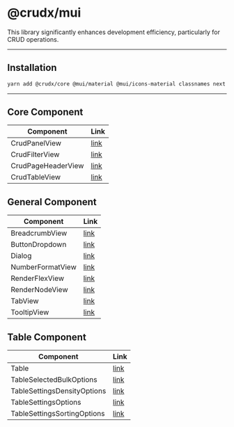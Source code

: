 # @crudx/mui

This library significantly enhances development efficiency, particularly for CRUD operations.

---

## Installation

```bash
yarn add @crudx/core @mui/material @mui/icons-material classnames next react react-hot-toast
```

---

## Core Component

| Component          | Link                                             |
| ------------------ | ------------------------------------------------ |
| CrudPanelView      | [link](./src/views/CrudPanelView/README.md)      |
| CrudFilterView     | [link](./src/views/CrudFilterView/README.md)     |
| CrudPageHeaderView | [link](./src/views/CrudPageHeaderView/README.md) |
| CrudTableView      | [link](./src/views/CrudTableView/README.md)      |

## General Component

| Component        | Link                                           |
| ---------------- | ---------------------------------------------- |
| BreadcrumbView   | [link](./src/views/BreadcrumbView/README.md)   |
| ButtonDropdown   | [link](./src/views/ButtonDropdown/README.md)   |
| Dialog           | [link](./src/views/Dialog/README.md)           |
| NumberFormatView | [link](./src/views/NumberFormatView/README.md) |
| RenderFlexView   | [link](./src/views/RenderFlexView/README.md)   |
| RenderNodeView   | [link](./src/views/RenderNodeView/README.md)   |
| TabView          | [link](./src/views/TabView/README.md)          |
| TooltipView      | [link](./src/views/TooltipView/README.md)      |

## Table Component

| Component                   | Link                                                      |
| --------------------------- | --------------------------------------------------------- |
| Table                       | [link](./src/views/Table/README.md)                       |
| TableSelectedBulkOptions    | [link](./src/views/TableSelectedBulkOptions/README.md)    |
| TableSettingsDensityOptions | [link](./src/views/TableSettingsDensityOptions/README.md) |
| TableSettingsOptions        | [link](./src/views/TableSettingsOptions/README.md)        |
| TableSettingsSortingOptions | [link](./src/views/TableSettingsSortingOptions/README.md) |
